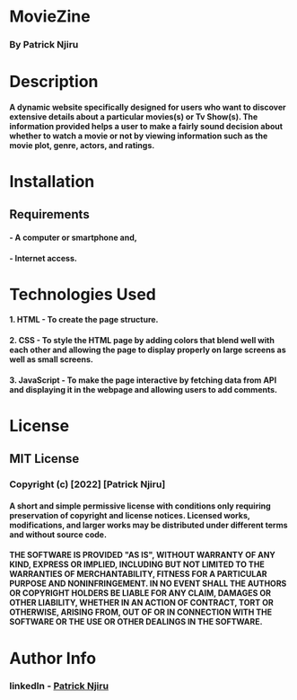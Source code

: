 # MovieZine

### By Patrick Njiru

# Description

#### A dynamic website specifically designed for users who want to discover extensive details about a particular movies(s) or Tv Show(s). The information provided helps a user to make a fairly sound decision about whether to watch a movie or not by viewing information such as the movie plot, genre, actors, and ratings.

# Installation

## Requirements
#### - A computer or smartphone and,
#### - Internet access.

# Technologies Used

#### 1. HTML - To create the page structure.
#### 2. CSS - To style the HTML page by adding colors that blend well with each other and allowing the page to display properly on large screens as well as small screens.
#### 3. JavaScript - To make the page interactive by fetching data from API and displaying it in the webpage and allowing users to add comments.

# License

## MIT License

### Copyright (c) [2022] [Patrick Njiru]

#### A short and simple permissive license with conditions only requiring preservation of copyright and license notices. Licensed works, modifications, and larger works may be distributed under different terms and without source code.

#### THE SOFTWARE IS PROVIDED "AS IS", WITHOUT WARRANTY OF ANY KIND, EXPRESS OR IMPLIED, INCLUDING BUT NOT LIMITED TO THE WARRANTIES OF MERCHANTABILITY, FITNESS FOR A PARTICULAR PURPOSE AND NONINFRINGEMENT. IN NO EVENT SHALL THE AUTHORS OR COPYRIGHT HOLDERS BE LIABLE FOR ANY CLAIM, DAMAGES OR OTHER LIABILITY, WHETHER IN AN ACTION OF CONTRACT, TORT OR OTHERWISE, ARISING FROM, OUT OF OR IN CONNECTION WITH THE SOFTWARE OR THE USE OR OTHER DEALINGS IN THE SOFTWARE.

# Author Info

### linkedIn - [Patrick Njiru](httpswwwlinkedincominpatricknjiru7569241ba)
